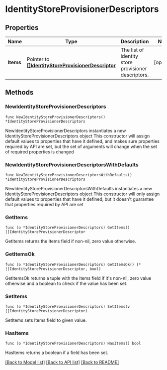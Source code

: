 # IdentityStoreProvisionerDescriptors

## Properties

Name | Type | Description | Notes
------------ | ------------- | ------------- | -------------
**Items** | Pointer to [**[]IdentityStoreProvisionerDescriptor**](IdentityStoreProvisionerDescriptor.md) | The list of identity store provisioner descriptors. | [optional] 

## Methods

### NewIdentityStoreProvisionerDescriptors

`func NewIdentityStoreProvisionerDescriptors() *IdentityStoreProvisionerDescriptors`

NewIdentityStoreProvisionerDescriptors instantiates a new IdentityStoreProvisionerDescriptors object
This constructor will assign default values to properties that have it defined,
and makes sure properties required by API are set, but the set of arguments
will change when the set of required properties is changed

### NewIdentityStoreProvisionerDescriptorsWithDefaults

`func NewIdentityStoreProvisionerDescriptorsWithDefaults() *IdentityStoreProvisionerDescriptors`

NewIdentityStoreProvisionerDescriptorsWithDefaults instantiates a new IdentityStoreProvisionerDescriptors object
This constructor will only assign default values to properties that have it defined,
but it doesn't guarantee that properties required by API are set

### GetItems

`func (o *IdentityStoreProvisionerDescriptors) GetItems() []IdentityStoreProvisionerDescriptor`

GetItems returns the Items field if non-nil, zero value otherwise.

### GetItemsOk

`func (o *IdentityStoreProvisionerDescriptors) GetItemsOk() (*[]IdentityStoreProvisionerDescriptor, bool)`

GetItemsOk returns a tuple with the Items field if it's non-nil, zero value otherwise
and a boolean to check if the value has been set.

### SetItems

`func (o *IdentityStoreProvisionerDescriptors) SetItems(v []IdentityStoreProvisionerDescriptor)`

SetItems sets Items field to given value.

### HasItems

`func (o *IdentityStoreProvisionerDescriptors) HasItems() bool`

HasItems returns a boolean if a field has been set.


[[Back to Model list]](../README.md#documentation-for-models) [[Back to API list]](../README.md#documentation-for-api-endpoints) [[Back to README]](../README.md)



